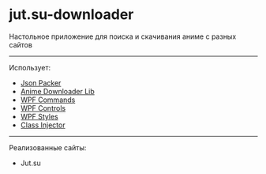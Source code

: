 # jut.su-downloader
Настольное приложение для поиска и скачивания аниме с разных сайтов
___
Использует:
- [Json Packer](https://github.com/telikey/JSONPacker)
- [Anime Downloader Lib](https://github.com/telikey/AnimeDownloaderLib)
- [WPF Commands](https://github.com/telikey/WPFCommands)
- [WPF Controls](https://github.com/telikey/WPFControls)
- [WPF Styles](https://github.com/telikey/WPFStyles)
- [Class Injector](https://github.com/telikey/ClassInjector)
___
Реализованные сайты:
- Jut.su
